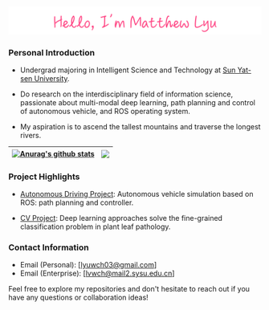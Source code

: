![](assets/up6.png)
### Personal Introduction

- Undergrad majoring in Intelligent Science and Technology at [Sun Yat-sen University](https://www.sysu.edu.cn).

- Do research on the interdisciplinary field of information science, passionate about multi-modal deep learning, path planning and control of autonomous vehicle, and ROS operating system.

- My aspiration is to ascend the tallest mountains and traverse the longest rivers.

| <a href="https://github.com/anuraghazra/github-readme-stats"><img align="center" src="https://github-readme-stats.vercel.app/api?username=Matthew-Lyu&show_icons=true&include_all_commits=true&theme=buefy&hide_border=true" alt="Anurag's github stats" /></a> | <a href="https://github.com/anuraghazra/github-readme-stats"><img align="center" src="https://github-readme-stats.vercel.app/api/top-langs/?username=Matthew-Lyu&layout=compact&theme=buefy&hide_border=true" /></a> |
| ------------- | ------------- |

### Project Highlights

- [Autonomous Driving Project](https://github.com/Matthew-Lyu/AutoDrivingSimulation): Autonomous vehicle simulation based on ROS: path planning and controller.

- [CV Project](https://github.com/Matthew-Lyu/Plant-Pathology-2021): Deep learning approaches solve the fine-grained classification problem in plant leaf pathology.

### Contact Information

-  Email (Personal): [lyuwch03@gmail.com]
-  Email (Enterprise): [lvwch@mail2.sysu.edu.cn]

Feel free to explore my repositories and don't hesitate to reach out if you have any questions or collaboration ideas! 
<!--
**Matthew-Lyu/Matthew-Lyu** is a ✨ _special_ ✨ repository because its `README.md` (this file) appears on your GitHub profile.


Here are some ideas to get you started:

- 🔭 I’m currently working on ...
- 🌱 I’m currently learning ...
- 👯 I’m looking to collaborate on ...
- 🤔 I’m looking for help with ...
- 💬 Ask me about ...
- 📫 How to reach me: ...
- 😄 Pronouns: ...
- ⚡ Fun fact: ...
-->
